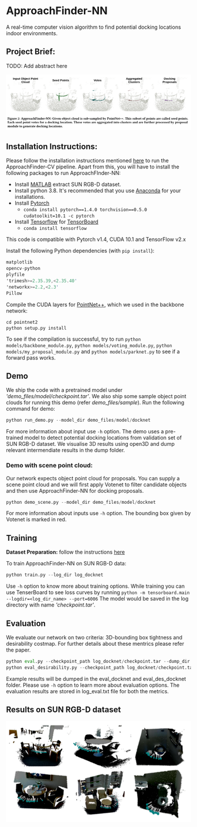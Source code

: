 # ApproachFinder-NN
A real-time computer vision algorithm to find potential docking locations indoor environments.

## Project Brief:
TODO: Add abstract here

<img src="images/docknet-teaser.png" >

## Installation Instructions:
Please follow the installation instructions mentioned [here](https://github.com/ShivamThukral/ApproachFinder-CV#installation-instructions) to run the ApproachFinder-CV pipeline. Apart from this, you will have to install the following packages to run ApproachFInder-NN:
- Install [MATLAB](https://www.mathworks.com/help/install/) extract SUN RGB-D dataset. 
- Install python 3.8. It's recommended that you use [Anaconda](https://www.anaconda.com/products/individual) for your installations.
- Install [Pytorch](https://pytorch.org/)
    - `conda install pytorch==1.4.0 torchvision==0.5.0 cudatoolkit=10.1 -c pytorch`
- Install [Tensorflow](https://github.com/tensorflow/tensorflow) for [TensorBoard](https://www.tensorflow.org/tensorboard)
    - `conda install tensorflow`

This code is compatible with Pytorch v1.4, CUDA 10.1 and TensorFlow v2.x 

Install the following Python dependencies (with `pip install`):
```asm
matplotlib
opencv-python
plyfile
'trimesh>=2.35.39,<2.35.40'
'networkx>=2.2,<2.3'
Pillow
```
Compile the CUDA layers for [PointNet++](http://arxiv.org/abs/1706.02413), which we used in the backbone network:

    cd pointnet2
    python setup.py install

To see if the compilation is successful, try to run `python models/backbone_module.py`, `python models/voting_module.py`, `python models/my_proposal_module.py` and  `python models/parknet.py` to see if a forward pass works.

## Demo
We ship the code with a pretrained model under *'demo_files/model/checkpoint.tar'*. We also ship some sample object point clouds for running this demo (refer *demo_files/sample*).
Run the following command for demo:
```python
python run_demo.py --model_dir demo_files/model/docknet
```
For more information about input use `-h` option. The demo uses a pre-trained model to detect potential docking locations from validation set of SUN RGB-D dataset. We visualise 3D results using open3D and dump relevant intermendiate results in the dump folder.

### Demo with scene point cloud:
Our network expects object point cloud for proposals. You can supply a scene point cloud and we will first apply Votenet to filter candidate objects and then use ApproachFinder-NN for docking proposals.
```python
python demo_scene.py --model_dir demo_files/model/docknet
```

For more information about inputs use `-h` option. The bounding box given by Votenet is marked in red.

## Training
**Dataset Preparation:** follow the instructions [here](ApproachFinderCV-SUNRGBD/README.md)

To train ApproachFinder-NN on SUN RGB-D data:
```python
python train.py --log_dir log_docknet
```
Use `-h` option to know more about training options. While training you can use TenserBoard to see loss curves by running `python -m tensorboard.main --logdir=<log_dir_name> --port=6006`
The model would be saved in the log directory with name *'checkpoint.tar'*.
## Evaluation
We evaluate our network on two criteria: 3D-bounding box tightness and desirability costmap. For further details about these mentrics please refer the paper.
```python
python eval.py --checkpoint_path log_docknet/checkpoint.tar --dump_dir eval_docknet
python eval_desirability.py --checkpoint_path log_docknet/checkpoint.tar --dump_dir eval_des_docknet
```
Example results will be dumped in the eval_docknet and eval_des_docknet folder. Please use `-h` option to learn more about evaluation options. 
The evaluation results are stored in log_eval.txt file for both the metrics. 

## Results on SUN RGB-D dataset
<img src="images/docknet_results.png" >